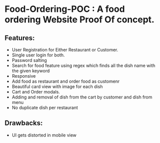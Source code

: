 # Food-Ordering-POC : A food ordering Website Proof Of concept. 

## Features:

- User Registration for Either Restaurant or Customer.
- Single user login for both.
- Password salting
- Search for food feature using regex which finds all the dish name with the given keyword
- Responsive
- Add food as restaurant and order food as customenr
- Beautiful card view with image for each dish
- Cart and Order modals.
- Adding and removal of dish from the cart by customer and dish from menu
- No duplicate dish per restaurant

## Drawbacks:
- UI gets distorted in mobile view

